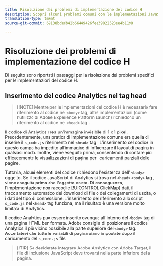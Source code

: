 ```yaml
---
title: Risoluzione dei problemi di implementazione del codice H
description: Scopri alcuni problemi comuni con le implementazioni JavaScript precedenti.
translation-type: tm+mt
source-git-commit: 69138bdedb42b66449426fee39822520ee4b1198

---
```



# Risoluzione dei problemi di implementazione del codice H

Di seguito sono riportati i passaggi per la risoluzione dei problemi specifici per le implementazioni del codice H.

## Inserimento del codice Analytics nel tag head

> [!NOTE] Mentre per le implementazioni del codice H è necessario fare riferimento al codice nel `<body>` tag, altre implementazioni (come l&#39;utilizzo di Adobe Experience Platform Launch) richiedono un riferimento al codice nel `<head>` tag .

Il codice di Analytics crea un’immagine invisibile di 1 x 1 pixel. Precedentemente, una pratica di implementazione comune era quella di inserire il `s_code.js` riferimento nel `<head>` tag . L’inserimento del codice in questo campo ha impedito all’immagine di influenzare il layout di pagina in qualsiasi modo. Inoltre, viene eseguito prima, consentendo di contare più efficacemente le visualizzazioni di pagina per i caricamenti parziali delle pagine.

Tuttavia, alcuni elementi del codice richiedono l&#39;esistenza dell&#39; `<body>` oggetto. Se il codice JavaScript di Analytics si trova nel `<head>` `<body>` tag , viene eseguito prima che l&#39;oggetto esista. Di conseguenza, l&#39;implementazione non raccoglie [!UICONTROL ClickMap] dati, il tracciamento automatico dei download di file o dei collegamenti di uscita, o i dati del tipo di connessione. L&#39;inserimento del riferimento allo script `s_code.js` nel `<head>` tag funziona, ma il risultato è una versione molto limitata di Analytics.

Il codice Analytics può essere inserito ovunque all&#39;interno del `<body>` tag di una pagina HTML ben formata. Adobe consiglia di posizionare il codice Analytics il più vicino possibile alla parte superiore del `<body>` tag. Accertatevi che tutte le variabili di pagina siano impostate dopo il caricamento del `s_code.js` file.

> [!TIP] Se desiderate integrare Adobe Analytics con Adobe Target, il file di inclusione JavaScript deve trovarsi nella parte inferiore della pagina.
